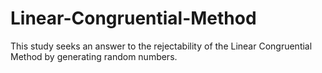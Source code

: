 # Linear-Congruential-Method

This study seeks an answer to the rejectability of the Linear Congruential Method by generating random numbers.
